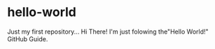 # hello-world
Just my first repository...
Hi There! 
I'm just folowing the"Hello World!" GitHub Guide.
